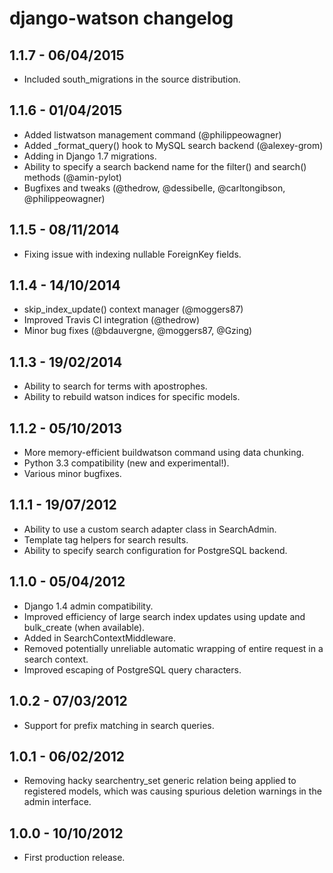 django-watson changelog
=======================


1.1.7 - 06/04/2015
------------------

* Included south_migrations in the source distribution.


1.1.6 - 01/04/2015
------------------

* Added listwatson management command (@philippeowagner)
* Added _format_query() hook to MySQL search backend (@alexey-grom)
* Adding in Django 1.7 migrations.
* Ability to specify a search backend name for the filter() and search() methods (@amin-pylot)
* Bugfixes and tweaks (@thedrow, @dessibelle, @carltongibson, @philippeowagner)



1.1.5 - 08/11/2014
------------------

* Fixing issue with indexing nullable ForeignKey fields.


1.1.4 - 14/10/2014
------------------

* skip_index_update() context manager (@moggers87)
* Improved Travis CI integration (@thedrow)
* Minor bug fixes (@bdauvergne, @moggers87, @Gzing)


1.1.3 - 19/02/2014
------------------

* Ability to search for terms with apostrophes.
* Ability to rebuild watson indices for specific models.


1.1.2 - 05/10/2013
------------------

* More memory-efficient buildwatson command using data chunking.
* Python 3.3 compatibility (new and experimental!).
* Various minor bugfixes.


1.1.1 - 19/07/2012
------------------

* Ability to use a custom search adapter class in SearchAdmin.
* Template tag helpers for search results.
* Ability to specify search configuration for PostgreSQL backend.


1.1.0 - 05/04/2012
------------------

* Django 1.4 admin compatibility.
* Improved efficiency of large search index updates using update and bulk_create (when available).
* Added in SearchContextMiddleware.
* Removed potentially unreliable automatic wrapping of entire request in a search context.
* Improved escaping of PostgreSQL query characters.


1.0.2 - 07/03/2012
------------------

* Support for prefix matching in search queries.


1.0.1 - 06/02/2012
------------------

* Removing hacky searchentry_set generic relation being applied to registered models, which was causing spurious deletion warnings in the admin interface.


1.0.0 - 10/10/2012
------------------

* First production release.